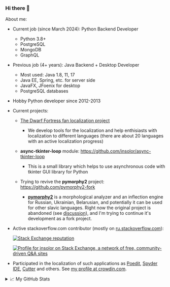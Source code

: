 ### Hi there 👋

About me:

- Current job (since March 2024): Python Backend Developer
  - Python 3.8+
  - PostgreSQL
  - MongoDB
  - GraphQL

- Previous job (4+ years): Java Backend + Desktop Developer
  - Most used: Java 1.8, 11, 17
  - Java EE, Spring, etc. for server side
  - JavaFX, JFoenix for desktop
  - PostgreSQL databases
  
- Hobby Python developer since 2012-2013

- Current projects:
  - [The Dwarf Fortress fan localization project](https://github.com/dfint)
    - We develop tools for the localization and help enthisiasts with localization to different languages (there are about 20 languages with an active localization progress)

  - **async-tkinter-loop** module: https://github.com/insolor/async-tkinter-loop
    - This is a small library which helps to use asynchronous code with tkinter GUI library for Python

  - Trying to revive the **pymorphy2** project: https://github.com/pymorphy2-fork
    - [**pymorphy2**](https://github.com/pymorphy2/pymorphy2) is a morphological analyzer and an inflection engine for Russian, Ukrainian, Belarusian, and potentially it can be used for other slavic languages. Right now the original project is abandoned (see [discussion](https://github.com/pymorphy2/pymorphy2/issues/160)), and I'm trying to continue it's development as a fork project.

- Active stackoverflow.com contributor (mostly on [ru.stackoverflow.com][1]):

    [![Stack Exchange reputation](https://img.shields.io/stackexchange/ru.stackoverflow/r/1365?style=for-the-badge&logo=stackoverflow&color=blue)](https://ru.stackoverflow.com/users/1365/insolor)

    [![Profile for insolor on Stack Exchange, a network of free, community-driven Q&amp;A sites][2]][3]

- Participated in the localization of such applications as [Poedit][4], [Spyder IDE][5], [Cutter][6] and others. See [my profile at crowdin.com][7].

<details> 
  <summary>&#x1f4c8; My GitHub Stats</summary>
  
  ![insolor's GitHub Stats](https://github-readme-stats.vercel.app/api?username=insolor&show_icons=true&line_height=33&count_private=true&theme=dark)  
  ![Contributions](https://streak-stats.demolab.com/?user=insolor&theme=dark)  
  ![Top Langs](https://github-readme-stats.vercel.app/api/top-langs/?username=insolor&layout=donut-vertical&hide=javascript,html,css&theme=dark)
</details>

  [1]: https://ru.stackoverflow.com/users/1365
  [2]: https://stackexchange.com/users/flair/6028457.png?theme=dark
  [3]: https://stackexchange.com/users/6028457/insolor
  [4]: https://poedit.net
  [5]: https://www.spyder-ide.org
  [6]: https://cutter.re
  [7]: https://crowdin.com/profile/insolor
